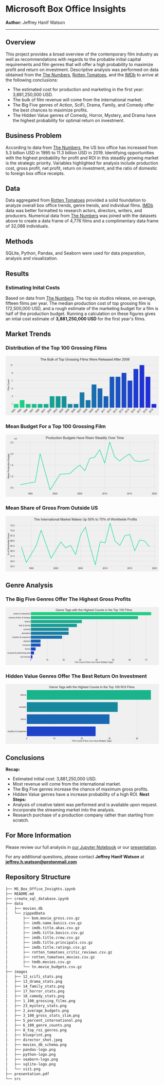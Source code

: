 # Microsoft Box Office Insights

**Author:** Jeffrey Hanif Watson
***

## Overview

This project provides a broad overview of the contemporary film industry as well as recommendations with regards to the probable initial capital requirements and film genres that will offer a high probability to maximize profit and return on investment. Descriptive analysis was performed on data obtained from the [The Numbers](https://www.the-numbers.com/), [Rotten Tomatoes](https://www.rottentomatoes.com/), and the [IMDb](https://www.imdb.com/) to arrive at the following conclusions: 

- The estimated cost for production and marketing in the first year: 3,881,250,000 USD.
- The bulk of film revenue will come from the international market.
- The Big Five genres of Action, SciFi, Drama, Family, and Comedy offer the best chances to maximize  profits.
- The Hidden Value genres of Comedy, Horror, Mystery, and Drama have the highest probability for optimal return on investment.


## Business Problem

According to data from [The Numbers](https://www.the-numbers.com/), the US box office has increased  from 5.3 billion USD in 1995 to 11.3 billion USD in  2019. Identifying opportunities with the highest probability for profit and ROI in this steadily growing market is the strategic priority. Variables highlighted for analysis include production cost, gross profit, net profit, return on investment, and the ratio of domestic to foreign box office receipts.


## Data

Data aggregated from [Rotten Tomatoes](https://www.rottentomatoes.com/) provided a solid foundation to analyze overall box office trends, genre trends, and individual films. [IMDb](https://www.imdb.com/) data was better formatted to research actors, directors, writers, and producers. Numerical data from [The Numbers](https://www.the-numbers.com/) was joined with the datasets above to create a data frame of 4,776 films and a complimentary data frame of 32,088 individuals. 

## Methods

SQLite, Python, Pandas, and Seaborn were used for data preparation, analysis and visualization.

## Results

### Estimating Inital Costs

Based on data from [The Numbers](https://www.the-numbers.com/). The top six studios release, on average, fifteen films per year. The median production cost of top grossing film is 172,500,000 USD, and a rough estimate of the marketing budget for a film is half of the production budget. Running a calculation on these figures gives an intial cost estimate of **3,881,250,000 USD** for the first year's films.

## Market Trends

### Distribution of the Top 100 Grossing Films
![graph1](./images/1_100_grossing_films.png)

### Mean Budget For a Top 100 Grossing Film
![graph2](./images/2_average_budgets.png)

### Mean Share of Gross From Outside US
![graph4](./images/5_percent_international.png)

## Genre Analysis

### The Big Five Genres Offer The Highest Gross Profits
![graph5](./images/6_100_genre_counts.png)

### Hidden Value Genres Offer The Best Return On Investment
![graph6](./images/8_top_roi_genres.png)

## Conclusions

**Recap:**
- Estimated initial cost: 3,881,250,000 USD.
- Most revenue will come from the international market.
- The Big Five genres increase the chance of maximum gross profits.
- Hidden Value genres have a increase probability of a high ROI.
**Next Steps:**
- Analysis of creative talent was performed and is available upon request.
- Incorporate the streaming market into the analysis.
- Research purchase of a production company rather than starting from scratch.


## For More Information

Please review our full analysis in [our Jupyter Notebook](MS_Box_Office_Insights.ipynb) or our [presentation](./presentation.pdf).

For any additional questions, please contact **Jeffrey Hanif Watson** at **jeffrey.h.watson@protonmail.com**

## Repository Structure

```
├── MS_Box_Office_Insights.ipynb
├── README.md
├── create_sql_database.ipynb
├── data
│   ├── movies.db
│   └── zippedData
│       ├── bom.movie_gross.csv.gz
│       ├── imdb.name.basics.csv.gz
│       ├── imdb.title.akas.csv.gz
│       ├── imdb.title.basics.csv.gz
│       ├── imdb.title.crew.csv.gz
│       ├── imdb.title.principals.csv.gz
│       ├── imdb.title.ratings.csv.gz
│       ├── rotten_tomatoes_critic_reviews.csv.gz
│       ├── rotten_tomatoes_movies.csv.gz
│       ├── tmdb.movies.csv.gz
│       └── tn.movie_budgets.csv.gz
├── images
│   ├── 12_scifi_stats.png
│   ├── 13_drama_stats.png
│   ├── 14_family_stats.png
│   ├── 17_horror_stats.png
│   ├── 18_comedy_stats.png
│   ├── 1_100_grossing_films.png
│   ├── 23_mystery_stats.png
│   ├── 2_average_budgets.png
│   ├── 3_100_gross_stats_slim.png
│   ├── 5_percent_international.png
│   ├── 6_100_genre_counts.png
│   ├── 8_top_roi_genres.png
│   ├── blueprint.png
│   ├── director_shot.jpeg
│   ├── movies_db_schema.png
│   ├── pandas-logo.png
│   ├── python-logo.png
│   ├── seaborn-logo.png
│   ├── sqlite-logo.png
│   └── viz1.png
├── presentation.pdf
└── src


```